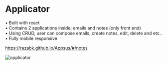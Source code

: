 # Applicator

• Built with react\
• Contains 2 applications inside: emails and notes (only front end)\
• Using CRUD, user can compose emails, create notes, edit, delete and etc..\
• Fully mobile responsive

https://razabk.github.io/Appsus/#/notes

![applicator](https://user-images.githubusercontent.com/85071405/131235783-a88283e5-13e1-41ac-be44-aa110b13d733.png)


